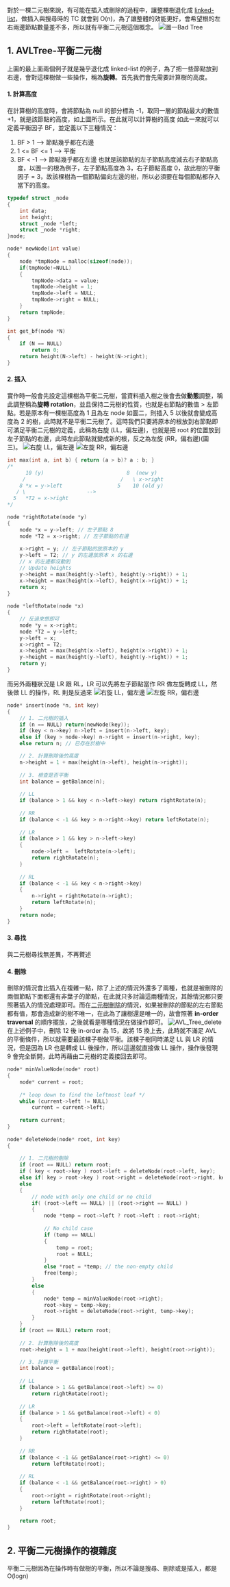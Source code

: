 對於一棵二元樹來說，有可能在插入或刪除的過程中，讓整棵樹退化成 [linked-list](https://github.com/JrPhy/DS-AL/blob/master/List_and_Tree/LinkedList-%E5%96%AE%E5%90%91%E9%80%A3%E7%B5%90.md)，做插入與搜尋時的 TC 就會到 O(n)，為了讓整體的效能更好，會希望根的左右兩邊節點數量差不多，所以就有平衡二元樹這個概念。
![圖一Bad Tree](https://github.com/JrPhy/DS-AL/blob/master/pic/bad_tree.jpg)

## 1. AVLTree-平衡二元樹
上圖的最上面兩個例子就是幾乎退化成 linked-list 的例子，為了把一些節點放到右邊，會對這棵樹做一些操作，稱為**旋轉**。首先我們會先需要計算樹的高度。
#### 1. 計算高度
在計算樹的高度時，會將節點為 null 的部分標為 -1，取同一層的節點最大的數值 +1，就是該節點的高度，如上圖所示。在此就可以計算樹的高度
如此一來就可以定義平衡因子 BF，並定義以下三種情況：
1. BF > 1 --> 節點幾乎都在右邊
2. 1 <= BF <= 1 --> 平衡
3. BF < -1 --> 節點幾乎都在左邊
也就是該節點的左子節點高度減去右子節點高度，以圖一的根為例子，左子節點高度為 3，右子節點高度 0，故此樹的平衡因子 = 3，故該棵樹為一個節點偏向左邊的樹，所以必須要在每個節點都存入當下的高度。
```C
typedef struct _node
{
    int data;
    int height;
    struct _node *left;
    struct _node *right;
}node;

node* newNode(int value)
{
    node *tmpNode = malloc(sizeof(node));
    if(tmpNode!=NULL) 
    {
        tmpNode->data = value;
        tmpNode->height = 1;
        tmpNode->left = NULL;
        tmpNode->right = NULL;
    }
    return tmpNode;
}

int get_bf(node *N)  
{  
    if (N == NULL)  
        return 0;  
    return height(N->left) - height(N->right);  
}  
```
#### 2. 插入
實作時一般會先設定這棵樹為平衡二元樹，當資料插入樹之後會去做**動態**調整，稱此調整稱為**旋轉 rotation**，並且保持二元樹的性質，也就是右節點的數值 > 左節點。若是原本有一棵樹高度為 1 且為左 node 如圖二，則插入 5 以後就會變成高度為 2 的樹，此時就不是平衡二元樹了。這時我們只要將原本的根放到右節點即可滿足平衡二元樹的定義，此稱為右旋 (LL，偏左邊)，也就是把 root 的位置放到左子節點的右邊，此時左此節點就變成新的根，反之為左旋 (RR，偏右邊)(圖三)。
![右旋 LL，偏左邊](https://github.com/JrPhy/DS-AL/blob/master/pic/AVL_TREE_R_rotation.jpg)
![左旋 RR，偏右邊](https://github.com/JrPhy/DS-AL/blob/master/pic/AVL_TREE_L_rotation.jpg)
```C
int max(int a, int b) { return (a > b)? a : b; } 
/*
      10 (y)                           8  (new y)
     /                               /   \ x->right
    8 *x = y->left                  5    10 (old y)
   / \                    -->
  5   *T2 = x->right
*/

node *rightRotate(node *y) 
{ 
    node *x = y->left; // 左子節點 8
    node *T2 = x->right; // 左子節點的右邊
  
    x->right = y; // 左子節點的放原本的 y
    y->left = T2; // y 的左邊放原本 x 的右邊
    // x 的左邊都沒動到
    // Update heights 
    y->height = max(height(y->left), height(y->right)) + 1; 
    x->height = max(height(x->left), height(x->right)) + 1; 
    return x; 
}
 
node *leftRotate(node *x)  
{
    // 反過來想即可
    node *y = x->right;  
    node *T2 = y->left;  
    y->left = x;  
    x->right = T2;  
    x->height = max(height(x->left), height(x->right)) + 1;
    y->height = max(height(y->left), height(y->right)) + 1;
    return y;  
}  
```
而另外兩種狀況是 LR 跟 RL，LR 可以先將左子節點當作 RR 做左旋轉成 LL，然後做 LL 的操作，RL 則是反過來
![右旋 LL，偏左邊](https://github.com/JrPhy/DS-AL/blob/master/pic/AVL_TREE_LR.jpg)
![左旋 RR，偏右邊](https://github.com/JrPhy/DS-AL/blob/master/pic/AVL_TREE_RL.jpg)
```C
node* insert(node *n, int key)
{
    // 1. 二元樹的插入
    if (n == NULL) return(newNode(key)); 
    if (key < n->key) n->left = insert(n->left, key); 
    else if (key > node->key) n->right = insert(n->right, key); 
    else return n; // 已存在於樹中

    // 2. 計算刪除後的高度 
    n->height = 1 + max(height(n->left), height(n->right)); 
  
    // 3. 檢查是否平衡
    int balance = getBalance(n);
  
    // LL
    if (balance > 1 && key < n->left->key) return rightRotate(n); 
  
    // RR
    if (balance < -1 && key > n->right->key) return leftRotate(n); 
  
    // LR
    if (balance > 1 && key > n->left->key) 
    { 
        node->left =  leftRotate(n->left); 
        return rightRotate(n); 
    } 
  
    // RL
    if (balance < -1 && key < n->right->key) 
    { 
        n->right = rightRotate(n->right); 
        return leftRotate(n); 
    } 
    return node;
}
```
#### 3. 尋找
與二元樹尋找無差異，不再贅述

#### 4. 刪除
刪除的情況會比插入在複雜一點，除了上述的情況外還多了兩種，也就是被刪除的兩個節點下面都還有非葉子的節點，在此就只多討論這兩種情況，其餘情況都只要照著插入的情況處理即可。而在[二元樹刪除](https://github.com/JrPhy/DS-AL/blob/master/List_and_Tree/Tree-%E4%BA%8C%E5%85%83%E6%A8%B9.md#3-%E5%88%AA%E9%99%A4)的情況，如果被刪除的節點的左右節點都有值，那會造成新的樹不唯一，在此為了讓樹還是唯一的，故會照著 **in-order traversal** 的順序擺放，之後就看是哪種情況在做操作即可。
![AVL_Tree_delete](https://github.com/JrPhy/DS-AL/blob/master/pic/AVL_TREE_delete.jpg)
在上述例子中，刪除 12 後 in-order 為 15，故將 15 換上去，此時就不滿足 AVL 的平衡條件，所以就需要最該棵子樹做平衡。該棵子樹同時滿足 LL 與 LR 的情況，但是因為 LR 也是轉成 LL 後操作，所以這邊就直接做 LL 操作，操作後發現 9 會完全斷開，此時再藉由二元樹的定義接回去即可。
```C
node* minValueNode(node* root) 
{ 
    node* current = root; 
 
    /* loop down to find the leftmost leaf */
    while (current->left != NULL) 
        current = current->left; 
 
    return current; 
} 
 
node* deleteNode(node* root, int key) 
{ 
     
    // 1. 二元樹的刪除 
    if (root == NULL) return root; 
    if ( key < root->key ) root->left = deleteNode(root->left, key); 
    else if( key > root->key ) root->right = deleteNode(root->right, key); 
    else
    { 
        // node with only one child or no child 
        if( (root->left == NULL) || (root->right == NULL) ) 
        { 
            node *temp = root->left ? root->left : root->right; 
 
            // No child case 
            if (temp == NULL) 
            { 
                temp = root; 
                root = NULL; 
            } 
            else *root = *temp; // the non-empty child 
            free(temp); 
        } 
        else
        { 
            node* temp = minValueNode(root->right); 
            root->key = temp->key;
            root->right = deleteNode(root->right, temp->key); 
        } 
    } 
    if (root == NULL) return root; 
 
    // 2. 計算刪除後的高度 
    root->height = 1 + max(height(root->left), height(root->right));

    // 3. 計算平衡
    int balance = getBalance(root); 
 
    // LL
    if (balance > 1 && getBalance(root->left) >= 0) 
        return rightRotate(root); 
 
    // LR
    if (balance > 1 && getBalance(root->left) < 0) 
    { 
        root->left = leftRotate(root->left); 
        return rightRotate(root); 
    } 
 
    // RR 
    if (balance < -1 && getBalance(root->right) <= 0) 
        return leftRotate(root); 
 
    // RL 
    if (balance < -1 && getBalance(root->right) > 0) 
    { 
        root->right = rightRotate(root->right); 
        return leftRotate(root); 
    } 
 
    return root; 
} 
```

## 2. 平衡二元樹操作的複雜度
平衡二元樹因為在操作時有做樹的平衡，所以不論是搜尋、刪除或是插入，都是 O(logn)
